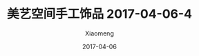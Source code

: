 ---
layout: post
title: 美艺空间手工饰品 2017-04-06-4
description: 美艺空间手工饰品
date: 2017-04-06
img: http://imglf1.nosdn.127.net/img/R2s3QnZjM0lqWFRIZ2lWaDV4dW1FZ0JCRy9ERjNCd3kwRER1NTJKN3NaQ2ZXSWQ2UzFkRVZBPT0.jpg?imageView&thumbnail=1680x0&quality=96&stripmeta=0&type=jpg
author: Xiaomeng
---